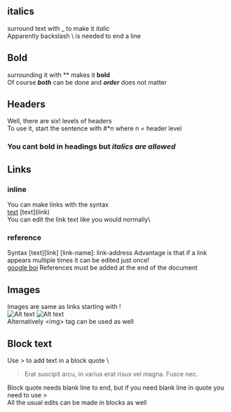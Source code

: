 ## italics 
surround text with _ to make it _italic_ \
Apparently backslash \\ is needed to end a line

## Bold
surrounding it with ** makes it **bold**\
Of course _**both**_ can be done and **_order_** does not matter

## Headers 
Well, there are six! levels of headers\
To use it, start the sentence with #*n where n = header level
### You cant bold in headings but _italics are allowed_

## Links
### inline
You can make links with the syntax\
[text](link) \[text\]\(link\) \
You can edit the link text like you would normally\
### reference
Syntax
[text][link] 
[link-name]: link-address
Advantage is that if a link appears multiple times it can be edited just once!\
[google boi][gref]
References must be added at the end of the document

## Images
Images are same as links starting with ! \
![Alt text](https://source.unsplash.com/SeR0vJLUumU/300x200)
![Alt text][tag] \
Alternatively \<img\> tag can be used as well

## Block text
Use \> to add text in a block quote \
> Erat suscipit arcu, in varius erat risus vel magna. Fusce nec. 

Block quote needs blank line to end, but if you need blank line in quote you need to use \> \
All the usual edits can be made in blocks as well


[gref]: www.google.com
[tag]: https://source.unsplash.com/jrLG6oo2TFU/160x200
